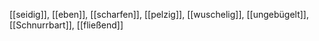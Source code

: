 [[seidig]], [[eben]], [[scharfen]], [[pelzig]], [[wuschelig]], [[ungebügelt]], [[Schnurrbart]], [[fließend]]
